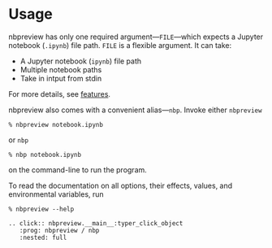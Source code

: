 # Usage

nbpreview has only one required argument—`FILE`—which
expects a Jupyter notebook (`.ipynb`) file path.
`FILE` is a flexible argument.
It can take:

- A Jupyter notebook (`ipynb`) file path
- Multiple notebook paths
- Take in intput from stdin

For more details,
see [features].

nbpreview also comes with a convenient alias—`nbp`.
Invoke either `nbpreview`

```console
% nbpreview notebook.ipynb
```

or `nbp`

```console
% nbp notebook.ipynb
```

on the command-line to run the program.

To read the documentation on all options,
their effects,
values,
and environmental variables,
run

```console
% nbpreview --help
```

```{eval-rst}
.. click:: nbpreview.__main__:typer_click_object
   :prog: nbpreview / nbp
   :nested: full
```

[features]: features.md#flexible-file-argument
